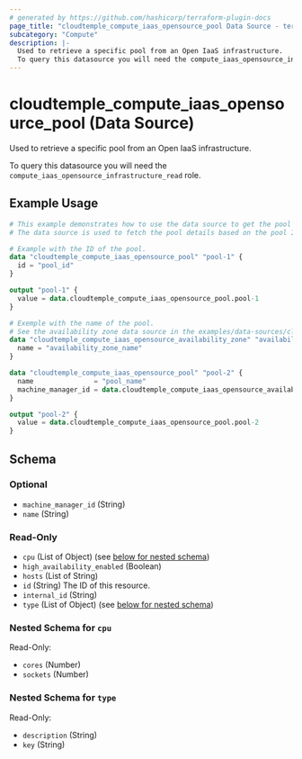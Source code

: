 ```yaml
---
# generated by https://github.com/hashicorp/terraform-plugin-docs
page_title: "cloudtemple_compute_iaas_opensource_pool Data Source - terraform-provider-cloudtemple"
subcategory: "Compute"
description: |-
  Used to retrieve a specific pool from an Open IaaS infrastructure.
  To query this datasource you will need the compute_iaas_opensource_infrastructure_read role.
---
```


# cloudtemple_compute_iaas_opensource_pool (Data Source)

Used to retrieve a specific pool from an Open IaaS infrastructure.

To query this datasource you will need the `compute_iaas_opensource_infrastructure_read` role.

## Example Usage

```terraform
# This example demonstrates how to use the data source to get the pool details.
# The data source is used to fetch the pool details based on the pool ID or name and availability zone.

# Example with the ID of the pool.
data "cloudtemple_compute_iaas_opensource_pool" "pool-1" {
  id = "pool_id"
}

output "pool-1" {
  value = data.cloudtemple_compute_iaas_opensource_pool.pool-1
}

# Exemple with the name of the pool.
# See the availability zone data source in the examples/data-sources/cloudtemple_compute_iaas_opensource_availability_zone/data-source.tf file.
data "cloudtemple_compute_iaas_opensource_availability_zone" "availability_zone" {
  name = "availability_zone_name"
}

data "cloudtemple_compute_iaas_opensource_pool" "pool-2" {
  name               = "pool_name"
  machine_manager_id = data.cloudtemple_compute_iaas_opensource_availability_zone.availability_zone.id
}

output "pool-2" {
  value = data.cloudtemple_compute_iaas_opensource_pool.pool-2
}
```

<!-- schema generated by tfplugindocs -->
## Schema

### Optional

- `machine_manager_id` (String)
- `name` (String)

### Read-Only

- `cpu` (List of Object) (see [below for nested schema](#nestedatt--cpu))
- `high_availability_enabled` (Boolean)
- `hosts` (List of String)
- `id` (String) The ID of this resource.
- `internal_id` (String)
- `type` (List of Object) (see [below for nested schema](#nestedatt--type))

<a id="nestedatt--cpu"></a>
### Nested Schema for `cpu`

Read-Only:

- `cores` (Number)
- `sockets` (Number)


<a id="nestedatt--type"></a>
### Nested Schema for `type`

Read-Only:

- `description` (String)
- `key` (String)


